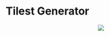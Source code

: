 # Tilest Generator
<p align="center">
  <img src="https://github.com/JustinDodemaide/TileSetGenerator/assets/103222511/7643fa20-cc3c-42d3-8d9c-87a907231c44" />
</p>
